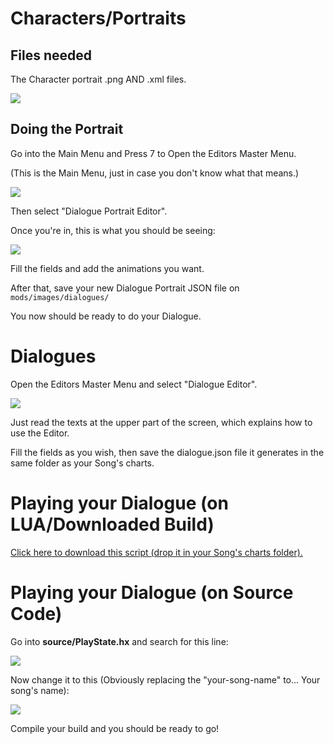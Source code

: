 # Characters/Portraits
## Files needed
The Character portrait .png AND .xml files.

![](https://i.imgur.com/jtXKRaT.png)

## Doing the Portrait
Go into the Main Menu and Press 7 to Open the Editors Master Menu.

(This is the Main Menu, just in case you don't know what that means.)

![](https://i.imgur.com/Np8uNro.png)

Then select "Dialogue Portrait Editor".

Once you're in, this is what you should be seeing:

![](https://i.imgur.com/nlWlNpp.png)

Fill the fields and add the animations you want.

After that, save your new Dialogue Portrait JSON file on `mods/images/dialogues/`

You now should be ready to do your Dialogue.
# Dialogues
Open the Editors Master Menu and select "Dialogue Editor".

![](https://i.imgur.com/PvoWMVs.png)

Just read the texts at the upper part of the screen, which explains how to use the Editor.

Fill the fields as you wish, then save the dialogue.json file it generates in the same folder as your Song's charts.

# Playing your Dialogue (on LUA/Downloaded Build)
[Click here to download this script (drop it in your Song's charts folder).](https://cdn.discordapp.com/attachments/866856727621795850/890335034786062336/script.lua)

# Playing your Dialogue (on Source Code)
Go into **source/PlayState.hx** and search for this line:

![](https://i.imgur.com/RrcgUzv.png)

Now change it to this (Obviously replacing the "your-song-name" to... Your song's name):

![](https://i.imgur.com/jjS6zGB.png)

Compile your build and you should be ready to go!